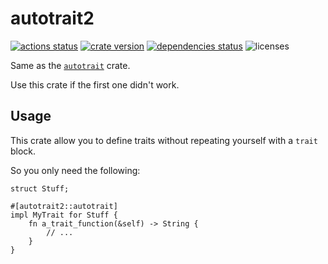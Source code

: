 # autotrait2

[![actions status][actions-badge]][actions-url]
[![crate version][crates-version-badge]][crates-url]
[![dependencies status][deps-badge]][deps-url]
![licenses][licenses-badge]

Same as the [`autotrait`](https://github.com/bearcove/autotrait) crate.

Use this crate if the first one didn't work.

## Usage

This crate allow you to define traits without repeating yourself with a `trait` block.

So you only need the following:
```rust,ignore
struct Stuff;

#[autotrait2::autotrait]
impl MyTrait for Stuff {
    fn a_trait_function(&self) -> String {
        // ...
    }
}
```

[actions-badge]: https://github.com/yozhgoor/cargo-temp/actions/workflows/rust.yml/badge.svg
[actions-url]: https://github.com/yozhgoor/cargo-temp/actions
[crates-version-badge]: https://img.shields.io/crates/v/cargo-temp
[crates-url]: https://crates.io/crates/cargo-temp
[deps-badge]: https://deps.rs/repo/github/yozhgoor/cargo-temp/status.svg
[deps-url]: https://deps.rs/crate/cargo-temp
[licenses-badge]: https://img.shields.io/crates/l/cargo-temp
